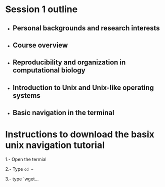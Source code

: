 # Session 1 outline

* ## Personal backgrounds and research interests

* ## Course overview

* ## Reproducibility and organization in computational biology

* ## Introduction to Unix and Unix-like operating systems

* ## Basic navigation in the terminal

# Instructions to download the basix unix navigation tutorial
1.- Open the termial

2.- Type `cd ~`

3.- type `wget...

